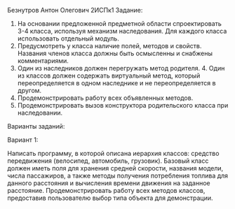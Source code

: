 Безнутров Антон Олегович
2ИСПк1
Задание: 
1. На основании предложенной предметной области спроектировать 3-4 класса, используя механизм наследования. Для каждого класса использовать отдельный модуль.
2. Предусмотреть у класса наличие полей, методов и свойств. Названия членов класса должны быть осмысленны и снабжены комментариями.
3. Один из наследников должен перегружать метод родителя. 4. Один из классов должен содержать виртуальный метод, который переопределяется в одном наследнике и не переопределяется в другом.
5. Продемонстрировать работу всех объявленных методов.
6. Продемонстрировать вызов конструктора родительского класса при наследовании.

Варианты заданий:

Вариант 1:

Написать программу, в которой описана иерархия классов: средство передвижения (велосипед, автомобиль, грузовик). Базовый класс должен иметь поля для хранения средней скорости, названия модели, числа пассажиров, а также методы получения потребления топлива для данного расстояния и вычисления времени движения на заданное расстояние. Продемонстрировать работу всех методов классов, предоставив пользователю выбор типа объекта для демонстрации.

